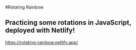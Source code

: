 #Rotating Rainbow
## Practicing some rotations in JavaScript, deployed with Netlify!

https://rotating-rainbow.netlify.app/
